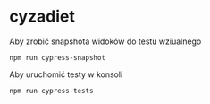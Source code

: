 # cyzadiet

Aby zrobić snapshota widoków do testu wziualnego
```
npm run cypress-snapshot
```

Aby uruchomić testy w konsoli

```
npm run cypress-tests
```